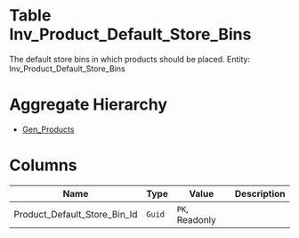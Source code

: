 # Table Inv_Product_Default_Store_Bins

The default store bins in which products should be placed. Entity: Inv_Product_Default_Store_Bins

# Aggregate Hierarchy

* [Gen_Products](Gen_Products.md)

# Columns

| Name | Type | Value | Description |
| - | - | - | --- |
|Product_Default_Store_Bin_Id|`Guid`|`PK`, Readonly||
